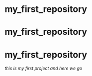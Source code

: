# my_first_repository
# my_first_repository
# my_first_repository
*this is my first project and here we go*
